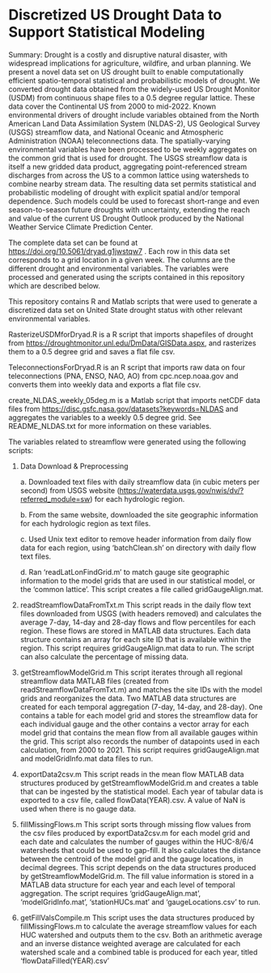 # Discretized US Drought Data to Support Statistical Modeling

Summary: Drought is a costly and disruptive natural disaster, with widespread implications for agriculture, wildfire, and urban planning.  We present a novel data set on US drought built to enable computationally efficient spatio-temporal statistical and probabilistic models of drought. We converted drought data obtained from the widely-used US Drought Monitor (USDM) from continuous shape files to a 0.5 degree regular lattice. These data cover the Continental US from 2000 to mid-2022. Known environmental drivers of drought include variables obtained from the North American Land Data Assimilation System (NLDAS-2), US Geological Survey (USGS) streamflow data, and National Oceanic and Atmospheric Administration (NOAA) teleconnections data. The spatially-varying environmental variables have been processed to be weekly aggregates on the common grid that is used for drought. The USGS streamflow data is itself a new gridded data product, aggregating point-referenced stream discharges from across the US to a common lattice using watersheds to combine nearby stream data. The resulting data set permits statistical and probabilistic modeling of drought with explicit spatial and/or temporal dependence.  Such models could be used to forecast short-range and even season-to-season future droughts with uncertainty, extending the reach and value of the current US Drought Outlook produced by the National Weather Service Climate Prediction Center. 

The complete data set can be found at https://doi.org/10.5061/dryad.g1jwstqw7 . Each row in this data set corresponds to a grid location in a given week. The columns are the different drought and environmental variables. The variables were processed and generated using the scripts contained in this repository which are described below. 

This repository contains R and Matlab scripts that were used to generate a discretized data set on United State drought status with other relevant environmental variables.

RasterizeUSDMforDryad.R is a R script that imports shapefiles of drought from https://droughtmonitor.unl.edu/DmData/GISData.aspx, and rasterizes them to a 0.5 degree grid and saves a flat file csv.

TeleconnectionsForDryad.R is an R script that imports raw data on four teleconnections (PNA, ENSO, NAO, AO) from cpc.ncep.noaa.gov and converts them into weekly data and exports a flat file csv.

create_NLDAS_weekly_05deg.m is a Matlab script that imports netCDF data files from https://disc.gsfc.nasa.gov/datasets?keywords=NLDAS and aggregates the variables to a weekly 0.5 degree grid. See README_NLDAS.txt for more information on these variables.

The variables related to streamflow were generated using the following scripts:

1.  Data Download & Preprocessing

    a.	Downloaded text files with daily streamflow data (in cubic meters per second) from USGS website (https://waterdata.usgs.gov/nwis/dv/?referred_module=sw) for each hydrologic region. 
    
    b.	From the same website, downloaded the site geographic information for each hydrologic region as text files. 
    
    c.	Used Unix text editor to remove header information from daily flow data for each region, using ‘batchClean.sh’ on directory with daily flow text files.
    
    d.	Ran ‘readLatLonFindGrid.m’ to match gauge site geographic information to the model grids that are used in our statistical model, or the ‘common lattice’. This script creates a file called gridGaugeAlign.mat.
    
2.	readStreamflowDataFromTxt.m 
This script reads in the daily flow text files downloaded from USGS (with headers removed) and calculates the average 7-day, 14-day and 28-day flows and flow percentiles for each region. These flows are stored in MATLAB data structures. Each data structure contains an array for each site ID that is available within the region. This script requires gridGaugeAlign.mat data to run. The script can also calculate the percentage of missing data.

3.	getStreamflowModelGrid.m 
This script iterates through all regional streamflow data MATLAB files (created from readStreamflowDataFromTxt.m) and matches the site IDs with the model grids and reorganizes the data. Two MATLAB data structures are created for each temporal aggregation (7-day, 14-day, and 28-day). One contains a table for each model grid and stores the streamflow data for each individual gauge and the other contains a vector array for each model grid that contains the mean flow from all available gauges within the grid. This script also records the number of datapoints used in each calculation, from 2000 to 2021. This script requires gridGaugeAlign.mat and modelGridInfo.mat data files to run.

4.	exportData2csv.m
This script reads in the mean flow MATLAB data structures produced by getStreamflowModelGrid.m and creates a table that can be ingested by the statistical model. Each year of tabular data is exported to a csv file, called flowData(YEAR).csv. A value of NaN is used when there is no gauge data.
5.	fillMissingFlows.m 
This script sorts through missing flow values from the csv files produced by exportData2csv.m for each model grid and each date and calculates the number of gauges within the HUC-8/6/4 watersheds that could be used to gap-fill. It also calculates the distance between the centroid of the model grid and the gauge locations, in decimal degrees. This script depends on the data structures produced by getStreamflowModelGrid.m. The fill value information is stored in a MATLAB data structure for each year and each level of temporal aggregation. The script requires ‘gridGaugeAlign.mat’, ‘modelGridInfo.mat’, ‘stationHUCs.mat’ and ‘gaugeLocations.csv’ to run.
6.	getFillValsCompile.m 
This script uses the data structures produced by fillMissingFlows.m to calculate the average streamflow values for each HUC watershed and outputs them to the csv. Both an arithmetic average and an inverse distance weighted average are calculated for each watershed scale and a combined table is produced for each year, titled ‘flowDataFilled(YEAR).csv’



